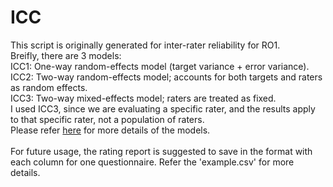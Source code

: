 # ICC
This script is originally generated for inter-rater reliability for RO1.\
Breifly, there are 3 models:\
ICC1: One-way random-effects model (target variance + error variance).\
ICC2: Two-way random-effects model; accounts for both targets and raters as random effects.\
ICC3: Two-way mixed-effects model; raters are treated as fixed.\
I used ICC3, since we are evaluating a specific rater, and the results apply to that specific rater, not a population of raters.\
Please refer [here](https://real-statistics.com/reliability/interrater-reliability/intraclass-correlation/intraclass-correlation-continued/) for more details of the models.\
\
For future usage, the rating report is suggested to save in the format with each column for one questionnaire. Refer the 'example.csv' for more details.
